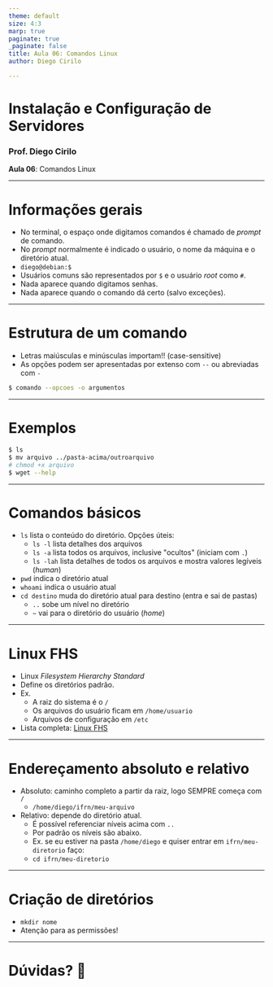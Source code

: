 ```yaml
---
theme: default
size: 4:3
marp: true
paginate: true
_paginate: false
title: Aula 06: Comandos Linux
author: Diego Cirilo

---
```

<style>
img {
  display: block;
  margin: 0 auto;
}
</style>

# <!-- fit --> Instalação e Configuração de Servidores

### Prof. Diego Cirilo

**Aula 06**: Comandos Linux

---
# Informações gerais

- No terminal, o espaço onde digitamos comandos é chamado de *prompt* de comando.
- No *prompt* normalmente é indicado o usuário, o nome da máquina e o diretório atual.
- `diego@debian:$`
- Usuários comuns são representados por `$` e o usuário *root* como `#`.
- Nada aparece quando digitamos senhas.
- Nada aparece quando o comando dá certo (salvo exceções).

---
# Estrutura de um comando

- Letras maiúsculas e minúsculas importam!! (case-sensitive)
- As opções podem ser apresentadas por extenso com `--` ou abreviadas com `-`

```sh
$ comando --opcoes -o argumentos
```
---
# Exemplos 
```sh
$ ls
$ mv arquivo ../pasta-acima/outroarquivo
# chmod +x arquivo
$ wget --help
```

---
# Comandos básicos
- `ls` lista o conteúdo do diretório. Opções úteis:
    - `ls -l` lista detalhes dos arquivos
    - `ls -a` lista todos os arquivos, inclusive "ocultos" (iniciam com `.`)
    - `ls -lah` lista detalhes de todos os arquivos e mostra valores legíveis (*human*)
- `pwd` indica o diretório atual
- `whoami` indica o usuário atual
- `cd destino` muda do diretório atual para destino (entra e sai de pastas)
    - `..` sobe um nível no diretório
    - `~` vai para o diretório do usuário (*home*)
---
# Linux FHS
- Linux *Filesystem Hierarchy Standard*
- Define os diretórios padrão.
- Ex.
    - A raiz do sistema é o `/`
    - Os arquivos do usuário ficam em `/home/usuario`
    - Arquivos de configuração em `/etc`
- Lista completa: [Linux FHS](https://en.wikipedia.org/wiki/Filesystem_Hierarchy_Standard)

---
# Endereçamento absoluto e relativo
- Absoluto: caminho completo a partir da raiz, logo SEMPRE começa com `/`
    - `/home/diego/ifrn/meu-arquivo`
- Relativo: depende do diretório atual.
    - É possível referenciar níveis acima com `..`
    - Por padrão os níveis são abaixo.
    - Ex. se eu estiver na pasta `/home/diego` e quiser entrar em `ifrn/meu-diretorio` faço:
    - `cd ifrn/meu-diretorio`

---
# Criação de diretórios
- `mkdir nome`
- Atenção para as permissões!

---
# <!--fit--> Dúvidas? 🤔
